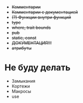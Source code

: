 - ~~Комментарии~~
- ~~Комментарии с документацией~~
- ~~(?) Функции внутри функций~~
- ~~type~~
- ~~where, trait bounds~~
- ~~pub~~
- ~~static, const~~
- ~~ДОКУМЕНТАЦИЯ!!!~~
- ~~атрибуты~~

# Не буду делать

- Замыкания
- Кортежи
- Макросы
- use
